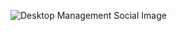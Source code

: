 ![Desktop Management Social Image](https://raw.githubusercontent.com/deskmgr/.github/profile/assets/social.png)
